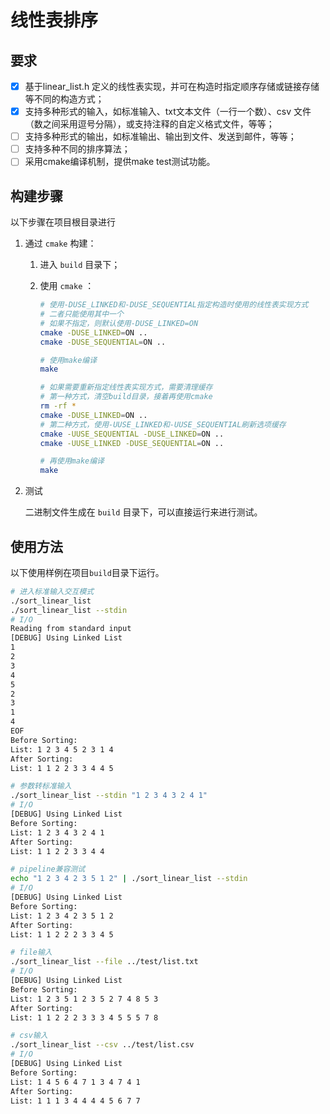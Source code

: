 # 线性表排序

## 要求

- [x] 基于linear_list.h 定义的线性表实现，并可在构造时指定顺序存储或链接存储等不同的构造方式；
- [x] 支持多种形式的输入，如标准输入、txt文本文件（一行一个数）、csv 文件（数之间采用逗号分隔），或支持注释的自定义格式文件，等等；
- [ ] 支持多种形式的输出，如标准输出、输出到文件、发送到邮件，等等；
- [ ] 支持多种不同的排序算法；
- [ ] 采用cmake编译机制，提供make test测试功能。

## 构建步骤

以下步骤在项目根目录进行

1. 通过 `cmake` 构建：

   1. 进入 `build` 目录下；

   2. 使用 `cmake` ：

      ```bash
      # 使用-DUSE_LINKED和-DUSE_SEQUENTIAL指定构造时使用的线性表实现方式
      # 二者只能使用其中一个
      # 如果不指定，则默认使用-DUSE_LINKED=ON
      cmake -DUSE_LINKED=ON ..
      cmake -DUSE_SEQUENTIAL=ON ..
      
      # 使用make编译
      make
      
      # 如果需要重新指定线性表实现方式，需要清理缓存
      # 第一种方式，清空build目录，接着再使用cmake
      rm -rf *
      cmake -DUSE_LINKED=ON ..
      # 第二种方式，使用-UUSE_LINKED和-UUSE_SEQUENTIAL刷新选项缓存
      cmake -UUSE_SEQUENTIAL -DUSE_LINKED=ON ..
      cmake -UUSE_LINKED -DUSE_SEQUENTIAL=ON ..
      
      # 再使用make编译
      make
      ```

2. 测试

   二进制文件生成在 `build` 目录下，可以直接运行来进行测试。

## 使用方法

以下使用样例在项目`build`目录下运行。

```bash
# 进入标准输入交互模式
./sort_linear_list
./sort_linear_list --stdin
# I/O
Reading from standard input
[DEBUG] Using Linked List
1
2
3
4
5
2
3
1
4
EOF
Before Sorting:
List: 1 2 3 4 5 2 3 1 4 
After Sorting:
List: 1 1 2 2 3 3 4 4 5

# 参数转标准输入
./sort_linear_list --stdin "1 2 3 4 3 2 4 1"
# I/O
[DEBUG] Using Linked List
Before Sorting:
List: 1 2 3 4 3 2 4 1 
After Sorting:
List: 1 1 2 2 3 3 4 4

# pipeline兼容测试
echo "1 2 3 4 2 3 5 1 2" | ./sort_linear_list --stdin
# I/O
[DEBUG] Using Linked List
Before Sorting:
List: 1 2 3 4 2 3 5 1 2 
After Sorting:
List: 1 1 2 2 2 3 3 4 5

# file输入
./sort_linear_list --file ../test/list.txt
# I/O
[DEBUG] Using Linked List
Before Sorting:
List: 1 2 3 5 1 2 3 5 2 7 4 8 5 3 
After Sorting:
List: 1 1 2 2 2 3 3 3 4 5 5 5 7 8

# csv输入
./sort_linear_list --csv ../test/list.csv
# I/O
[DEBUG] Using Linked List
Before Sorting:
List: 1 4 5 6 4 7 1 3 4 7 4 1 
After Sorting:
List: 1 1 1 3 4 4 4 4 5 6 7 7
```

